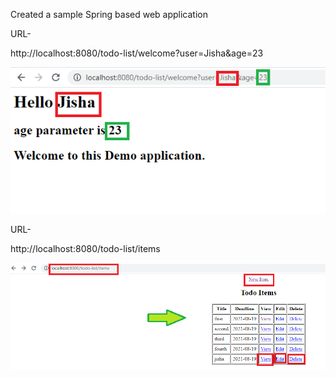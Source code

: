 Created a sample Spring based web application

URL-

http://localhost:8080/todo-list/welcome?user=Jisha&age=23

<img src="/images/page3.png" alt="Loaded application"/>



URL-

http://localhost:8080/todo-list/items


<img src="/images/page1.png" alt="Loaded application"/>




